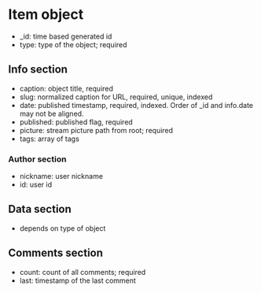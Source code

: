 # Item object
* _id: time based generated id 
* type: type of the object; required

## Info section
* caption: object title, required
* slug: normalized caption for URL, required, unique, indexed
* date: published timestamp, required, indexed. Order of _id and info.date may not be aligned.
* published: published flag, required
* picture: stream picture path from root; required
* tags: array of tags

### Author section
* nickname: user nickname
* id: user id

## Data section
* depends on type of object

## Comments section
* count: count of all comments; required
* last: timestamp of the last comment
